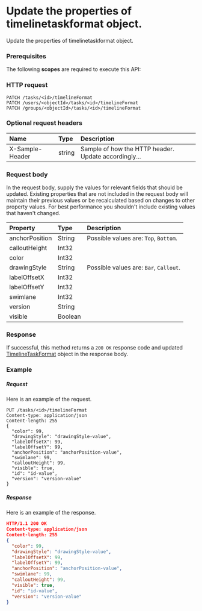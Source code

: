 # Update the properties of timelinetaskformat object.

Update the properties of timelinetaskformat object.
### Prerequisites
The following **scopes** are required to execute this API: 
### HTTP request
<!-- { "blockType": "ignored" } -->
```http
PATCH /tasks/<id>/timelineFormat
PATCH /users/<objectId>/tasks/<id>/timelineFormat
PATCH /groups/<objectId>/tasks/<id>/timelineFormat
```
### Optional request headers
| Name       | Type | Description|
|:-----------|:------|:----------|
| X-Sample-Header  | string  | Sample of how the HTTP header. Update accordingly...|

### Request body
In the request body, supply the values for relevant fields that should be updated. Existing properties that are not included in the request body will maintain their previous values or be recalculated based on changes to other property values. For best performance you shouldn't include existing values that haven't changed.

| Property	   | Type	|Description|
|:---------------|:--------|:----------|
|anchorPosition|String| Possible values are: `Top`, `Bottom`.|
|calloutHeight|Int32||
|color|Int32||
|drawingStyle|String| Possible values are: `Bar`, `Callout`.|
|labelOffsetX|Int32||
|labelOffsetY|Int32||
|swimlane|Int32||
|version|String||
|visible|Boolean||

### Response
If successful, this method returns a `200 OK` response code and updated [TimelineTaskFormat](../resources/timelinetaskformat.md) object in the response body.
### Example
##### Request
Here is an example of the request.
<!-- {
  "blockType": "request",
  "name": "update_timelinetaskformat"
}-->
```http
PUT /tasks/<id>/timelineFormat
Content-type: application/json
Content-length: 255
{
  "color": 99,
  "drawingStyle": "drawingStyle-value",
  "labelOffsetX": 99,
  "labelOffsetY": 99,
  "anchorPosition": "anchorPosition-value",
  "swimlane": 99,
  "calloutHeight": 99,
  "visible": true,
  "id": "id-value",
  "version": "version-value"
}
```
##### Response
<!-- {
  "blockType": "response",
  "truncated": false,
  "@odata.type": "timelinetaskformat"
} -->
Here is an example of the response.
```json
HTTP/1.1 200 OK
Content-type: application/json
Content-length: 255
{
  "color": 99,
  "drawingStyle": "drawingStyle-value",
  "labelOffsetX": 99,
  "labelOffsetY": 99,
  "anchorPosition": "anchorPosition-value",
  "swimlane": 99,
  "calloutHeight": 99,
  "visible": true,
  "id": "id-value",
  "version": "version-value"
}
```

<!-- uuid: 6679c22b-3cb2-48d7-9ab8-232483ce16f5
2015-10-15 16:17:33 UTC -->
<!-- {
  "type": "#page.annotation",
  "description": "Update the properties of timelinetaskformat object.",
  "keywords": "",
  "section": "documentation",
  "tocPath": ""
}-->